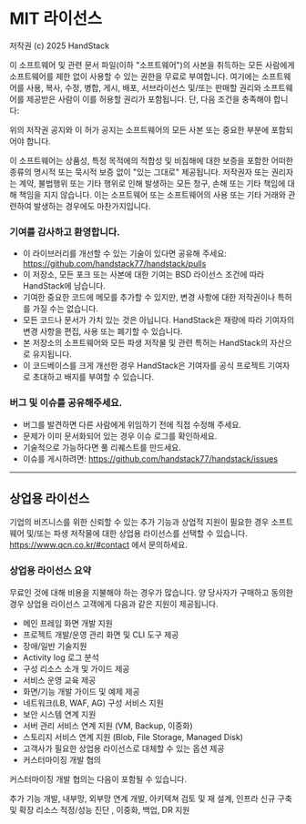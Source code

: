 # MIT 라이선스

저작권 (c) 2025 HandStack

이 소프트웨어 및 관련 문서 파일(이하 "소프트웨어")의 사본을 취득하는 모든 사람에게 소프트웨어를 제한 없이 사용할 수 있는 권한을 무료로 부여합니다. 여기에는 소프트웨어를 사용, 복사, 수정, 병합, 게시, 배포, 서브라이선스 및/또는 판매할 권리와 소프트웨어를 제공받은 사람이 이를 허용할 권리가 포함됩니다. 단, 다음 조건을 충족해야 합니다:

위의 저작권 공지와 이 허가 공지는 소프트웨어의 모든 사본 또는 중요한 부분에 포함되어야 합니다.

이 소프트웨어는 상품성, 특정 목적에의 적합성 및 비침해에 대한 보증을 포함한 어떠한 종류의 명시적 또는 묵시적 보증 없이 "있는 그대로" 제공됩니다. 저작권자 또는 권리자는 계약, 불법행위 또는 기타 행위로 인해 발생하는 모든 청구, 손해 또는 기타 책임에 대해 책임을 지지 않습니다. 이는 소프트웨어 또는 소프트웨어의 사용 또는 기타 거래와 관련하여 발생하는 경우에도 마찬가지입니다.

### 기여를 감사하고 환영합니다.

* 이 라이브러리를 개선할 수 있는 기술이 있다면 공유해 주세요: https://github.com/handstack77/handstack/pulls
* 이 저장소, 모든 포크 또는 사본에 대한 기여는 BSD 라이선스 조건에 따라 HandStack에 남습니다.
* 기여한 중요한 코드에 메모를 추가할 수 있지만, 변경 사항에 대한 저작권이나 특허를 가질 수는 없습니다.
* 모든 코드나 문서가 가치 있는 것은 아닙니다. HandStack은 재량에 따라 기여자의 변경 사항을 편집, 사용 또는 폐기할 수 있습니다.
* 본 저장소의 소프트웨어와 모든 파생 저작물 및 관련 특허는 HandStack의 자산으로 유지됩니다.
* 이 코드베이스를 크게 개선한 경우 HandStack은 기여자를 공식 프로젝트 기여자로 초대하고 배지를 부여할 수 있습니다.

### 버그 및 이슈를 공유해주세요.

* 버그를 발견하면 다른 사람에게 위임하기 전에 직접 수정해 주세요.
* 문제가 이미 문서화되어 있는 경우 이슈 로그를 확인하세요.
* 기술적으로 가능하다면 풀 리퀘스트를 만드세요.
* 이슈를 게시하려면: https://github.com/handstack77/handstack/issues

---

## 상업용 라이선스

기업의 비즈니스를 위한 신뢰할 수 있는 추가 기능과 상업적 지원이 필요한 경우 소프트웨어 및/또는 파생 저작물에 대한 상업용 라이선스를 선택할 수 있습니다.
https://www.qcn.co.kr/#contact 에서 문의하세요.

### 상업용 라이선스 요약

무료인 것에 대해 비용을 지불해야 하는 경우가 많습니다. 양 당사자가 구매하고 동의한 경우 상업용 라이선스 고객에게 다음과 같은 지원이 제공됩니다.

* 메인 프레임 화면 개발 지원
* 프로젝트 개발/운영 관리 화면 및 CLI 도구 제공 
* 장애/일반 기술지원
* Activity log 로그 분석
* 구성 리소스 소개 및 가이드 제공
* 서비스 운영 교육 제공
* 화면/기능  개발 가이드 및 예제 제공
* 네트워크(LB, WAF, AG) 구성 서비스 지원
* 보안 시스템 연계 지원
* 서버 관리 서비스 연계 지원 (VM, Backup, 이중화)
* 스토리지 서비스 연계 지원 (Blob, File Storage, Managed Disk)
* 고객사가 필요한 상업용 라이선스로 대체할 수 있는 옵션 제공
* 커스터마이징 개발 협의

커스터마이징 개발 협의는 다음이 포함될 수 있습니다.

추가 기능 개발, 내부망, 외부망 연계 개발, 아키텍쳐 검토 및 재 설계, 인프라 신규 구축 및 확장 리소스 적정/성능 진단 , 이중화, 백업, DR 지원	
